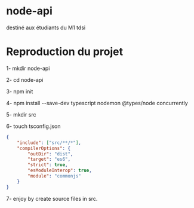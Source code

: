 # node-api
destiné aux étudiants du M1 tdsi

# Reproduction du projet
1- mkdir node-api

2- cd node-api

3- npm init 

4- npm install --save-dev typescript nodemon @types/node concurrently

5- mkdir src

6- touch tsconfig.json
```json
{
    "include": ["src/**/*"],
    "compilerOptions": {
        "outDir": "dist",
        "target": "es6",
        "strict": true,
        "esModuleInterop": true,
        "module": "commonjs"
    }
}
```

7- enjoy by create source files in src.
